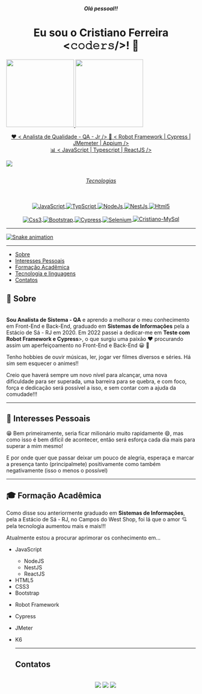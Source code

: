<h5 align="center">Olá pessoal!!</h5>
<h1 align="center">Eu sou o Cristiano Ferreira <𝚌𝚘𝚍𝚎𝚛𝚜/>! 👋 </h1>

<div>
<a href="https://github.com/CristianoSFMothe">
<img height="180em" src="https://github-readme-stats.vercel.app/api/top-langs/?CristianoSFMothe-aqui&layout=compact&langs_count=7&theme=dracula"/>
<img height="180em" src="https://github-readme-stats.vercel.app/api?CristianoSFMothe&show_icons=true&theme=dracula&include_all_commits=true&count_private=true"/>
</div>
<p align="center"> 
 ❤️ < Analista de Qualidade - QA - Jr />
 🎯 < Robot Framework | Cypress | JMemeter | Appium />
 <br />
 📊 < JavaScript | Typescript | ReactJS />
</p>

<img src="https://user-images.githubusercontent.com/68359459/129458313-8ed65a4c-33e2-4637-8ace-60280316c75e.jpg">

##
<h6 align="center">Tecnologias</h6>
 <div style="display: inline_block" align="center"><br>
  <img align="center" alt="JavaScript" src="https://img.shields.io/badge/JavaScript-F7DF1E?style=for-the-badge&logo=javascript&logoColor=black">
  <img align="center" alt="TypScript" src="https://img.shields.io/badge/TypeScript-007ACC?style=for-the-badge&logo=typescript&logoColor=white"> 
  <img align="center" alt="NodeJs" src="https://img.shields.io/badge/node.js-6DA55F?style=for-the-badge&logo=node.js&logoColor=white">
  <img align="center" alt="NestJs" src="https://img.shields.io/badge/nestjs-%23E0234E.svg?style=for-the-badge&logo=nestjs&logoColor=white">
  <img align="center" alt="Html5" src="https://img.shields.io/badge/HTML-239120?style=for-the-badge&logo=html5&logoColor=white">
  <br />
  <br />
  <img align="center" alt="Css3" src="https://img.shields.io/badge/CSS-239120?&style=for-the-badge&logo=css3&logoColor=white">
  <img align="center" alt="Bootstrap" src="https://img.shields.io/badge/Bootstrap-563D7C?style=for-the-badge&logo=bootstrap&logoColor=white">  
  <img align="center" alt="Cypress" src="https://img.shields.io/badge/-cypress-%23E5E5E5?style=for-the-badge&logo=cypress&logoColor=058a5e">
  <img align="center" alt="Selenium" src="https://img.shields.io/badge/-selenium-%43B02A?style=for-the-badge&logo=selenium&logoColor=white">
  <img alig="center" alt="Cristiano-MySql" src="https://img.shields.io/badge/MySQL-00000F?style=for-the-badge&logo=mysql&logoColor=white">  
</div>

******

![Snake animation](https://github.com/CristianoSFMothe/CristianoDaSilvaFerreira/blob/output/github-contribution-grid-snake.svg)

 </div>

*****

- [Sobre](#sobre)
- [Interesses Pessoais](#interesses-pessoais)
- [Formação Acadêmica](#formacao-academica)
- [Tecnologia e linguagens](#tecnologia-linguagem)
- [Contatos](#contato)

<div id='sobre' />

## 📘 Sobre

<p><br><strong>Sou Analista de Sistema - QA</strong> e aprendo a melhorar o meu conhecimento em Front-End e Back-End, graduado em <strong>Sistemas de Informações</strong> pela a Estácio de Sá - RJ em 2020. Em 2022 passei a dedicar-me em <strong>Teste com Robot Framework e Cypress</strong>>, o que surgiu uma paixão  ❤️ procurando assim um aperfeiçoamento no Front-End e Back-End 😀 💖</p>

<p>Tenho hobbies de ouvir músicas, ler, jogar ver filmes diversos e séries. Há sim sem esquecer o animes!!</p>

<p>Creio que haverá sempre um novo nível para alcançar, uma nova dificuldade para ser superada, uma barreira para se quebra, e com foco, força e dedicação será possível a isso, e sem contar com a ajuda da comudade!!!</p>

******

<div id='interesses-pessoais' />

## 📝 Interesses Pessoais

<p>😁 Bem primeiramente, seria ficar milionário muito rapidamente 😄, mas como isso é bem difícil de acontecer, então será esforça cada dia mais para superar a mim mesmo!</p>
<p>E por onde quer que passar deixar um pouco de alegria, esperaça e marcar a presença tanto (principalmete) positivamente como também negativamente (isso o menos o possível)</p>

******
<div id='formacao-academica' />

## 🎓 Formação Acadêmica

<p>Como disse sou anteriormente graduado em <strong>Sistemas de Informações</strong>, pela a Estácio de Sá - RJ, no Campos do West Shop, foi lá que o amor 💘 pela tecnologia aumentou mais e mais!!!</p>
  <p>Atualmente estou a procurar aprimorar os conhecimento em...</p>
  <ul>
    <li>JavaScript</li>
    <ul>
        <li>NodeJS</li>
        <li>NestJS</li>
        <li>ReactJS</li>
      </ul>
    <li>HTML5</li>
    <li>CSS3</li>
    <li>Bootstrap</p>
    <li>Robot Framework</p>
    <li>Cypress</p>
    <li>JMeter</p>
    <li>K6</p>

******

<div id='contato' />

## Contatos

<div style="display: inline_block" align="center"><br>  
  <a href="https://www.instagram.com/cristianoferreiramothe/" target="_blank"><img src="https://img.shields.io/badge/-Instagram-%23E4405F?style=for-the-badge&logo=instagram&logoColor=white" target="_blank"></a> 	 
  <a href = "mailto:cristianodevsystem@gmail.com"><img src="https://img.shields.io/badge/-Gmail-%23333?style=for-the-badge&logo=gmail&logoColor=white" target="_blank"></a>
  <a href="https://www.linkedin.com/in/cristiano-da-silva-ferreira/" target="_blank"><img src="https://img.shields.io/badge/-LinkedIn-%230077B5?style=for-the-badge&logo=linkedin&logoColor=white" target="_blank"></a>
  <a href="https://img.shields.io/badge/WhatsApp-25D366?style=for-the-badge&logo=whatsapp&logoColor=white" target="_blank" src="whatsapp://send?text=Olá_Eu_Sou_Cristiano_Ferreira&phone=+5521983765945"></a>

<!--
**CristianoDaSilvaFerreira/CristianoDaSilvaFerreira** is a ✨ _special_ ✨ repository because its `README.md` (this file) appears on your GitHub profile.

Here are some ideas to get you started:

- 🔭 I’m currently working on ...
- 🌱 I’m currently learning ...
- 👯 I’m looking to collaborate on ...
- 🤔 I’m looking for help with ...
- 💬 Ask me about ...
- 📫 How to reach me: ...
- 😄 Pronouns: ...
- ⚡ Fun fact: ...
-->
